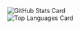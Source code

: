 ![GitHub Stats Card](https://github-readme-stats.vercel.app/api?username=cuzkop&count_private=true&theme=algolia)
<br>
![Top Languages Card](https://github-readme-stats.vercel.app/api/top-langs/?username=cuzkop&theme=algolia)
